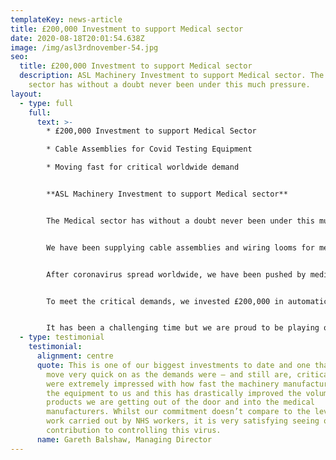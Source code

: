 ```yaml
---
templateKey: news-article
title: £200,000 Investment to support Medical sector
date: 2020-08-18T20:01:54.638Z
image: /img/asl3rdnovember-54.jpg
seo:
  title: £200,000 Investment to support Medical sector
  description: ASL Machinery Investment to support Medical sector. The Medical
    sector has without a doubt never been under this much pressure.
layout:
  - type: full
    full:
      text: >-
        * £200,000 Investment to support Medical Sector

        * Cable Assemblies for Covid Testing Equipment

        * Moving fast for critical worldwide demand


        **ASL Machinery Investment to support Medical sector**


        The Medical sector has without a doubt never been under this much pressure.


        We have been supplying cable assemblies and wiring looms for medical equipment for over 20 years and have never seen such growth in demand since early this year.


        After coronavirus spread worldwide, we have been pushed by medical equipment manufacturers to improve lead time and drastically increase volumes – something we were not set up for.


        To meet the critical demands, we invested £200,000 in automatic high speed machine to cut, strip and terminate cables. These assemblies are used in hospital beds and general medical equipment including ventilator apparatus and Covid testing apparatus.


        It has been a challenging time but we are proud to be playing our part in supporting Medical manufacturers worldwide, and to have this investment in place to pave a way for future urgent demands.
  - type: testimonial
    testimonial:
      alignment: centre
      quote: This is one of our biggest investments to date and one that we had to
        move very quick on as the demands were – and still are, critical. We
        were extremely impressed with how fast the machinery manufacturers got
        the equipment to us and this has drastically improved the volume of
        products we are getting out of the door and into the medical
        manufacturers. Whilst our commitment doesn’t compare to the level of
        work carried out by NHS workers, it is very satisfying seeing our small
        contribution to controlling this virus.
      name: Gareth Balshaw, Managing Director
---
```

